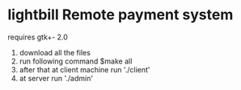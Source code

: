 # lightbill Remote payment system
requires gtk+- 2.0
1. download all the files
2. run following command 
	$make all
3. after that at client machine run './client'
4. at server run './admin'
